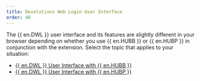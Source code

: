 ```yaml
---
title: Devolutions Web Login User Interface
order: 40
---
```

The {{ en.DWL }} user interface and its features are slightly different in your browser depending on whether you use {{ en.HUBB }} or {{ en.HUBP }} in conjunction with the extension. Select the topic that applies to your situation:  

* [{{ en.DWL }} User Interface with {{ en.HUBB }}](/hub/dwl/devolutions-web-login-user-interface/dwl-user-interface-hub-business/)  
* [{{ en.DWL }} User Interface with {{ en.HUBP }}](/hub/dwl/devolutions-web-login-user-interface/dwl-user-interface-hub-personal/)  
